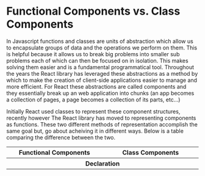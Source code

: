 
# Functional Components vs. Class Components 

In Javascript functions and classes are units of abstraction which allow us to encapsulate groups of data and the operations we perform on them. This is helpful because it allows us to break big problems into smaller sub problems each of which can then be focused on in isolation. This makes solving them easier and is a fundamental programmatical tool. Throughout the years the React library has leveraged these abstractions as a method by which to make the creation of client-side applications easier to manage and more efficient. For React these abstractions are called components and they essentially break up an web application into chunks (an app becomes a collection of pages, a page becomes a collection of its parts, etc...) 

Initially React used classes to represent these component structures, recently however The React library has moved to representing components as functions. These two different methods of representation accomplish the same goal but, go about acheiving it in different ways. Below is a table comparing the difference between the two.  

<table>
  <tr>
    <th width=700>Functional Components</th>
    <th width=700>Class Components</th>
  </tr>
  <tr>
    <th colspan=2>Declaration</th>
  </tr>
</table>
